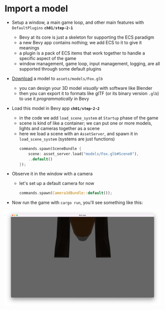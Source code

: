 # Import a model

- Setup a window, a main game loop, and other main features with `DefaultPlugins` **`ch01/step-2-1`**

  - Bevy at its core is just a skeleton for supporting the ECS paradigm
  - a new Bevy app contains nothing; we add ECS to it to give it meanings
  - a plugin is a pack of ECS items that work together to handle a specific aspect of the game
  - window management, game loop, input management, logging, are all supported through some default plugins

- [Download](https://github.com/bevyengine/bevy/raw/main/assets/models/animated/Fox.glb) a model to `assets/models/Fox.glb`
  - you can design your 3D model _visually_ with software like Blender
  - then you can export it to formats like glTF (or its binary version `.glb`) to use it _programmatically_ in Bevy
- Load this model in Bevy app **`ch01/step-2-2`**
  - in the code we add `load_scene_system` at `Startup` phase of the game
  - scene is kind of like a container; we can put one or more models, lights and cameras together as a scene
  - here we load a scene with an `AssetServer`, and spawn it in `load_scene_system` (systems are just functions)
    ```rs
    commands.spawn(SceneBundle {
        scene: asset_server.load("models/Fox.glb#Scene0"),
        ..default()
    });
    ```
- Observe it in the window with a camera
  - let's set up a default camera for now
    ```rs
    commands.spawn(Camera3dBundle::default());
    ```
- Now run the game with `cargo run`, you'll see something like this:

![](./ch01_2_2.png)
